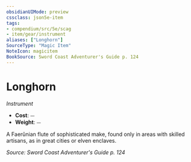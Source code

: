 ```yaml
---
obsidianUIMode: preview
cssclass: json5e-item
tags:
- compendium/src/5e/scag
- item/gear/instrument
aliases: ["Longhorn"]
SourceType: "Magic Item"
NoteIcon: magicitem
BookSource: Sword Coast Adventurer's Guide p. 124
---
```

# Longhorn
*Instrument*  

- **Cost**: ⏤
- **Weight**: ⏤

A Faerûnian flute of sophisticated make, found only in areas with skilled artisans, as in great cities or elven enclaves.

*Source: Sword Coast Adventurer's Guide p. 124*